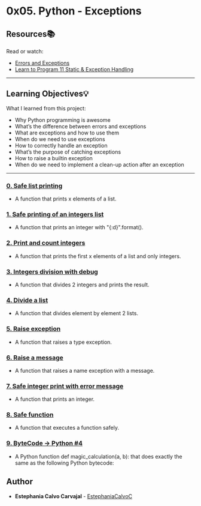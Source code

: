 # 0x05. Python - Exceptions

## Resources:books:
Read or watch:
* [Errors and Exceptions](https://intranet.hbtn.io/rltoken/IvW-V19TlPbmMnVTHNllUg)
* [Learn to Program 11 Static & Exception Handling](https://intranet.hbtn.io/rltoken/uHg99jd88sVrhuGUDfwT8g)

---
## Learning Objectives:bulb:
What I learned from this project:

* Why Python programming is awesome
* What’s the difference between errors and exceptions
* What are exceptions and how to use them
* When do we need to use exceptions
* How to correctly handle an exception
* What’s the purpose of catching exceptions
* How to raise a builtin exception
* When do we need to implement a clean-up action after an exception

---

### [0. Safe list printing](./0-safe_print_list.py)
* A function that prints x elements of a list.


### [1. Safe printing of an integers list](./1-safe_print_integer.py)
* A function that prints an integer with "{:d}".format().


### [2. Print and count integers](./2-safe_print_list_integers.py)
* A function that prints the first x elements of a list and only integers.


### [3. Integers division with debug](./3-safe_print_division.py)
* A function that divides 2 integers and prints the result.


### [4. Divide a list](./4-list_division.py)
* A function that divides element by element 2 lists.


### [5. Raise exception](./5-raise_exception.py)
* A function that raises a type exception.


### [6. Raise a message](./6-raise_exception_msg.py)
* A function that raises a name exception with a message.


### [7. Safe integer print with error message](./100-safe_print_integer_err.py)
* A function that prints an integer.


### [8. Safe function](./101-safe_function.py)
* A function that executes a function safely.


### [9. ByteCode -> Python #4](./102-magic_calculation.py)
* A Python function def magic_calculation(a, b): that does exactly the same as the following Python bytecode:

<!--
### [10. CPython #2: PyFloatObject](./103-python.c)
* Create three C functions that print some basic info about Python lists, Python bytes an Python float objects.

-->

## Author
* **Estephania Calvo Carvajal** - [EstephaniaCalvoC](https://github.com/EstephaniaCalvoC)